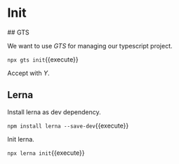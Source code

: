 # Init

## GTS

We want to use *GTS* for managing our typescript project.

`npx gts init`{{execute}}

Accept with *Y*.

## Lerna

Install lerna as dev dependency.

`npm install lerna --save-dev`{{execute}}

Init lerna.

`npx lerna init`{{execute}}
